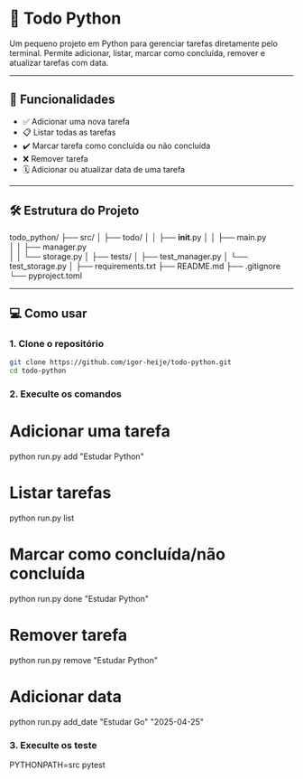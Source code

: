 # 📝 Todo Python

Um pequeno projeto em Python para gerenciar tarefas diretamente pelo terminal. Permite adicionar, listar, marcar como concluída, remover e atualizar tarefas com data.

---

## 🚀 Funcionalidades

- ✅ Adicionar uma nova tarefa
- 📋 Listar todas as tarefas
- ✔️ Marcar tarefa como concluída ou não concluída
- ❌ Remover tarefa
- 🗓️ Adicionar ou atualizar data de uma tarefa

---

## 🛠️ Estrutura do Projeto

todo_python/
├── src/
│ ├── todo/
│ │ ├── **init**.py
│ │ ├── main.py  
│ │ ├── manager.py  
│ │ └── storage.py
│
├── tests/
│ ├── test_manager.py
│ └── test_storage.py
│
├── requirements.txt
├── README.md
├── .gitignore
└── pyproject.toml

---

## 💻 Como usar

### 1. Clone o repositório

```bash
git clone https://github.com/igor-heije/todo-python.git
cd todo-python
```

### 2. Execulte os comandos

# Adicionar uma tarefa

python run.py add "Estudar Python"

# Listar tarefas

python run.py list

# Marcar como concluída/não concluída

python run.py done "Estudar Python"

# Remover tarefa

python run.py remove "Estudar Python"

# Adicionar data

python run.py add_date "Estudar Go" "2025-04-25"

### 3. Execulte os teste

PYTHONPATH=src pytest
